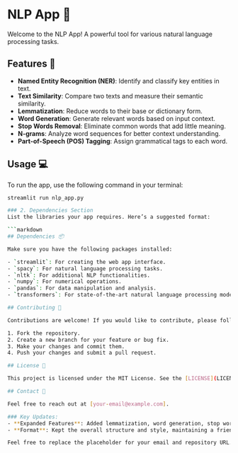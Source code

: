 # NLP App 🤖

Welcome to the NLP App! A powerful tool for various natural language processing tasks.

## Features 🌟

- **Named Entity Recognition (NER)**: Identify and classify key entities in text.
- **Text Similarity**: Compare two texts and measure their semantic similarity.
- **Lemmatization**: Reduce words to their base or dictionary form.
- **Word Generation**: Generate relevant words based on input context.
- **Stop Words Removal**: Eliminate common words that add little meaning.
- **N-grams**: Analyze word sequences for better context understanding.
- **Part-of-Speech (POS) Tagging**: Assign grammatical tags to each word.

## Usage 💻

To run the app, use the following command in your terminal:

````bash
streamlit run nlp_app.py

### 2. Dependencies Section
List the libraries your app requires. Here’s a suggested format:

```markdown
## Dependencies 📦

Make sure you have the following packages installed:

- `streamlit`: For creating the web app interface.
- `spacy`: For natural language processing tasks.
- `nltk`: For additional NLP functionalities.
- `numpy`: For numerical operations.
- `pandas`: For data manipulation and analysis.
- `transformers`: For state-of-the-art natural language processing models.

## Contributing 🤝

Contributions are welcome! If you would like to contribute, please follow these steps:

1. Fork the repository.
2. Create a new branch for your feature or bug fix.
3. Make your changes and commit them.
4. Push your changes and submit a pull request.

## License 📄

This project is licensed under the MIT License. See the [LICENSE](LICENSE) file for details.

## Contact 📧

Feel free to reach out at [your-email@example.com].

### Key Updates:
- **Expanded Features**: Added lemmatization, word generation, stop words removal, n-grams, and POS tagging.
- **Format**: Kept the overall structure and style, maintaining a friendly tone with emojis.

Feel free to replace the placeholder for your email and repository URL. Let me know if you need any more modifications!
````
